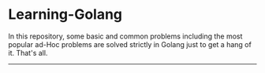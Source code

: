 # Learning-Golang
In this repository, some basic and common problems including the most popular ad-Hoc problems are solved strictly in Golang just to get a hang of it. That's all.
___
